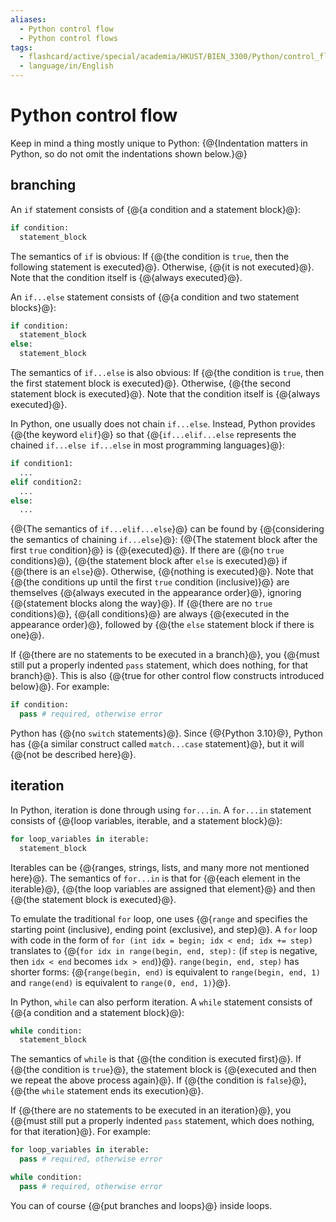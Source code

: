 ```yaml
---
aliases:
  - Python control flow
  - Python control flows
tags:
  - flashcard/active/special/academia/HKUST/BIEN_3300/Python/control_flow
  - language/in/English
---
```


# Python control flow

Keep in mind a thing mostly unique to Python: {@{Indentation matters in Python, so do not omit the indentations shown below.}@}

## branching

An `if` statement consists of {@{a condition and a statement block}@}:

```Python
if condition:
  statement_block
```

The semantics of `if` is obvious: If {@{the condition is `true`, then the following statement is executed}@}. Otherwise, {@{it is not executed}@}. Note that the condition itself is {@{always executed}@}.

An `if...else` statement consists of {@{a condition and two statement blocks}@}:

```Python
if condition:
  statement_block
else:
  statement_block
```

The semantics of `if...else` is also obvious: If {@{the condition is `true`, then the first statement block is executed}@}. Otherwise, {@{the second statement block is executed}@}. Note that the condition itself is {@{always executed}@}.

In Python, one usually does not chain `if...else`. Instead, Python provides {@{the keyword `elif`}@} so that {@{`if...elif...else` represents the chained `if...else if...else` in most programming languages}@}:

```Python
if condition1:
  ...
elif condition2:
  ...
else:
  ...
```

{@{The semantics of `if...elif...else`}@} can be found by {@{considering the semantics of chaining `if...else`}@}: {@{The statement block after the first `true` condition}@} is {@{executed}@}. If there are {@{no `true` conditions}@}, {@{the statement block after `else` is executed}@} if {@{there is an `else`}@}. Otherwise, {@{nothing is executed}@}. Note that {@{the conditions up until the first `true` condition \(inclusive\)}@} are themselves {@{always executed in the appearance order}@}, ignoring {@{statement blocks along the way}@}. If {@{there are no `true` conditions}@}, {@{all conditions}@} are always {@{executed in the appearance order}@}, followed by {@{the `else` statement block if there is one}@}.

If {@{there are no statements to be executed in a branch}@}, you {@{must still put a properly indented `pass` statement, which does nothing, for that branch}@}. This is also {@{true for other control flow constructs introduced below}@}. For example:

```Python
if condition:
  pass # required, otherwise error
```

Python has {@{no `switch` statements}@}. Since {@{Python 3.10}@}, Python has {@{a similar construct called `match...case` statement}@}, but it will {@{not be described here}@}.

## iteration

In Python, iteration is done through using `for...in`. A `for...in` statement consists of {@{loop variables, iterable, and a statement block}@}:

```Python
for loop_variables in iterable:
  statement_block
```

Iterables can be {@{ranges, strings, lists, and many more not mentioned here}@}. The semantics of `for...in` is that for {@{each element in the iterable}@}, {@{the loop variables are assigned that element}@} and then {@{the statement block is executed}@}.

To emulate the traditional `for` loop, one uses {@{`range` and specifies the starting point (inclusive), ending point (exclusive), and step}@}. A `for` loop with code in the form of `for (int idx = begin; idx < end; idx += step)` translates to {@{`for idx in range(begin, end, step):` (if `step` is negative, then `idx < end` becomes `idx > end`)}@}. `range(begin, end, step)` has shorter forms: {@{`range(begin, end)` is equivalent to `range(begin, end, 1)` and `range(end)` is equivalent to `range(0, end, 1)`}@}.

In Python, `while` can also perform iteration. A `while` statement consists of {@{a condition and a statement block}@}:

```Python
while condition:
  statement_block
```

The semantics of `while` is that {@{the condition is executed first}@}. If {@{the condition is `true`}@}, the statement block is {@{executed and then we repeat the above process again}@}. If {@{the condition is `false`}@}, {@{the `while` statement ends its execution}@}.

If {@{there are no statements to be executed in an iteration}@}, you {@{must still put a properly indented `pass` statement, which does nothing, for that iteration}@}. For example:

```Python
for loop_variables in iterable:
  pass # required, otherwise error
```

```Python
while condition:
  pass # required, otherwise error
```

You can of course {@{put branches and loops}@} inside loops.

